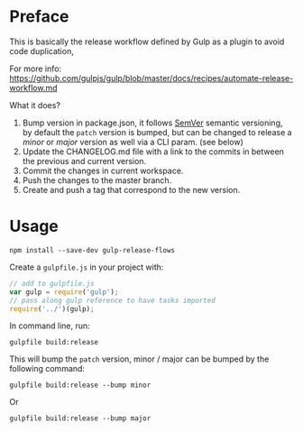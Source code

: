 # Preface

This is basically the release workflow defined by Gulp as a plugin to avoid code duplication,

For more info: https://github.com/gulpjs/gulp/blob/master/docs/recipes/automate-release-workflow.md

What it does?

1. Bump version in package.json, it follows [SemVer](http://semver.org) semantic versioning, by default the `patch` version
is bumped, but can be changed to release a _minor_ or _major_ version as well via a CLI param. (see below)
1. Update the CHANGELOG.md file with a link to the commits in between the previous and current version.
1. Commit the changes in current workspace.
1. Push the changes to the master branch.
1. Create and push a tag that correspond to the new version.

# Usage

`npm install --save-dev gulp-release-flows`


Create a `gulpfile.js` in your project with:

```js
// add to gulpfile.js
var gulp = require('gulp');
// pass along gulp reference to have tasks imported
require('../')(gulp);
```

In command line, run:

`gulpfile build:release`


This will bump the `patch` version, minor / major can be bumped by the following command:

`gulpfile build:release --bump minor`

Or

`gulpfile build:release --bump major`
